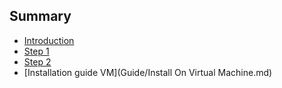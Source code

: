 ## Summary

* [Introduction](README.md)
* [Step 1](Guide/FirstStep.md)
* [Step 2](Guide/SecondStep.md)
* [Installation guide VM](Guide/Install On Virtual Machine.md)
